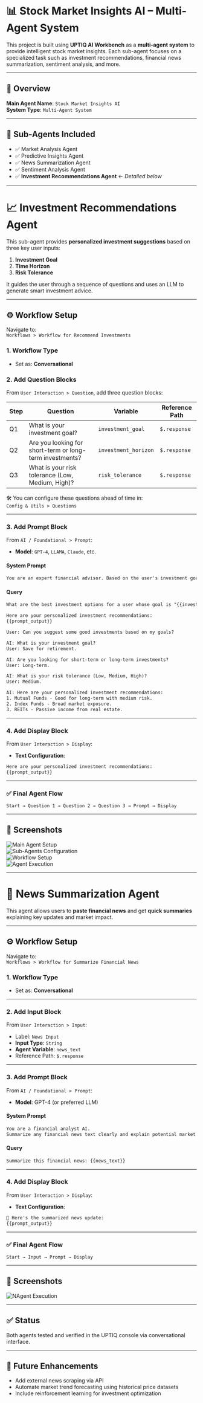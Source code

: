 # 📊 Stock Market Insights AI – Multi-Agent System

This project is built using **UPTIQ AI Workbench** as a **multi-agent system** to provide intelligent stock market insights. Each sub-agent focuses on a specialized task such as investment recommendations, financial news summarization, sentiment analysis, and more.

---

## 🧠 Overview

**Main Agent Name**: `Stock Market Insights AI`  
**System Type**: `Multi-Agent System`

---

## 🤖 Sub-Agents Included

- ✅ Market Analysis Agent  
- ✅ Predictive Insights Agent  
- ✅ News Summarization Agent  
- ✅ Sentiment Analysis Agent  
- ✅ **Investment Recommendations Agent** ← *Detailed below*

---

# 📈 Investment Recommendations Agent

This sub-agent provides **personalized investment suggestions** based on three key user inputs:  
1. **Investment Goal**  
2. **Time Horizon**  
3. **Risk Tolerance**

It guides the user through a sequence of questions and uses an LLM to generate smart investment advice.

---

## ⚙️ Workflow Setup

Navigate to:  
`Workflows > Workflow for Recommend Investments`

### 1. Workflow Type

- Set as: **Conversational**

### 2. Add Question Blocks

From `User Interaction > Question`, add three question blocks:

| Step | Question | Variable | Reference Path |
|------|----------|----------|----------------|
| Q1 | What is your investment goal? | `investment_goal` | `$.response` |
| Q2 | Are you looking for short-term or long-term investments? | `investment_horizon` | `$.response` |
| Q3 | What is your risk tolerance (Low, Medium, High)? | `risk_tolerance` | `$.response` |

🛠 You can configure these questions ahead of time in:  
`Config & Utils > Questions`

---

### 3. Add Prompt Block

From `AI / Foundational > Prompt`:

- **Model**: `GPT-4`, `LLAMA`, `Claude`, etc.

#### System Prompt

```txt
You are an expert financial advisor. Based on the user's investment goal, time horizon, and risk tolerance, recommend 3 ideal investment options.
```

#### Query

```txt
What are the best investment options for a user whose goal is "{{investment_goal}}", investment horizon is "{{investment_horizon}}", and risk tolerance is "{{risk_tolerance}}"?

Here are your personalized investment recommendations:
{{prompt_output}}

User: Can you suggest some good investments based on my goals?

AI: What is your investment goal?
User: Save for retirement.

AI: Are you looking for short-term or long-term investments?
User: Long-term.

AI: What is your risk tolerance (Low, Medium, High)?
User: Medium.

AI: Here are your personalized investment recommendations:
1. Mutual Funds - Good for long-term with medium risk.
2. Index Funds - Broad market exposure.
3. REITs - Passive income from real estate.
```

---

### 4. Add Display Block

From `User Interaction > Display`:

- **Text Configuration**:

```txt
Here are your personalized investment recommendations:
{{prompt_output}}
```

---

### ✅ Final Agent Flow

```text
Start → Question 1 → Question 2 → Question 3 → Prompt → Display
```

---

## 📸 Screenshots

![Main Agent Setup](Agent%20SS/Screenshot%202025-03-28%20224147.png)  
![Sub-Agents Configuration](Agent%20SS/Screenshot%202025-03-28%20224126.png)  
![Workflow Setup](Agent%20SS/Screenshot%202025-03-28%20224059.png)  
![Agent Execution](Agent%20SS/Screenshot%202025-03-28%20225149.png)

---

# 📰 News Summarization Agent

This agent allows users to **paste financial news** and get **quick summaries** explaining key updates and market impact.

---

## ⚙️ Workflow Setup

Navigate to:  
`Workflows > Workflow for Summarize Financial News`

### 1. Workflow Type

- Set as: **Conversational**

---

### 2. Add Input Block

From `User Interaction > Input`:

- Label: `News Input`
- **Input Type**: `String`
- **Agent Variable**: `news_text`  
- Reference Path: `$.response`

---

### 3. Add Prompt Block

From `AI / Foundational > Prompt`:

- **Model**: GPT-4 (or preferred LLM)

#### System Prompt

```txt
You are a financial analyst AI.
Summarize any financial news text clearly and explain potential market impact.
```

#### Query

```txt
Summarize this financial news: {{news_text}}
```

---

### 4. Add Display Block

From `User Interaction > Display`:

- **Text Configuration**:

```txt
📌 Here's the summarized news update:
{{prompt_output}}
```

---

### ✅ Final Agent Flow

```text
Start → Input → Prompt → Display
```

---

## 📸 Screenshots

![NAgent Execution](Agent%20SS/Screenshot%202025-03-28%20235515.png)

---

## ✅ Status

Both agents tested and verified in the UPTIQ console via conversational interface.

---

## 🚀 Future Enhancements

- Add external news scraping via API
- Automate market trend forecasting using historical price datasets
- Include reinforcement learning for investment optimization